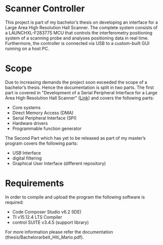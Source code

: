 # Scanner Controller

This project is part of my bachelor’s thesis on developing an interface for a Large Area High Resolution Hall Scanner. The complete system consists of a LAUNCHXL-F28377S MCU that controls the interferometry positioning system of a scanning probe and analyses positioning data in real time. Furthermore, the controller is connected via USB to a custom-built GUI running on a host PC.

# Scope

Due to increasing demands the project soon exceeded the scope of a bachelor’s thesis. Hence the documentation is split in two parts. The first part is covered in "Development of a Serial Peripheral Interface for a Large Area High Resolution Hall Scanner" ([Link](https://github.com/hitimr/Scanner_Controller/blob/master/Thesis/Bachelorarbeit_Hiti_Mario.pdf)) and covers the following parts:

* Core systems
* Direct Memory Access (DMA)
* Serial Peripheral Interface (SPI)
* Hardware drivers
* Programmable function generator

The Second Part which has yet to be released as part of my master’s program covers the following parts:

* USB Interface
* digital filtering
* Graphical User Interface (different repository)

# Requirements

In order to compile and upload the program the following software is required:

* Code Composer Studio v6.2 (IDE)
* TI v15.12.4 LTS Compiler
* control SUITE v3.4.5 (support library)

For more information please refer the documentation (thesis/Bachelorarbeit_Hiti_Mario.pdf).





